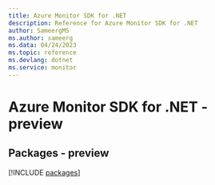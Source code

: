 ```yaml
---
title: Azure Monitor SDK for .NET
description: Reference for Azure Monitor SDK for .NET
author: SameergMS
ms.author: sameerg
ms.data: 04/24/2023
ms.topic: reference
ms.devlang: dotnet
ms.service: monitor
---
```

# Azure Monitor SDK for .NET - preview
## Packages - preview
[!INCLUDE [packages](monitor-index.md)]